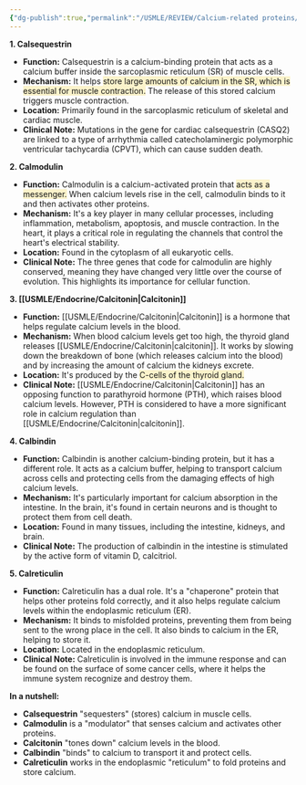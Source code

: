 ```yaml
---
{"dg-publish":true,"permalink":"/USMLE/REVIEW/Calcium-related proteins/"}
---
```


 **1. Calsequestrin** 

 *   **Function:** Calsequestrin is a calcium-binding protein that acts as a calcium buffer inside the sarcoplasmic reticulum (SR) of muscle cells. 
 *   **Mechanism:** It helps <span style="background:rgba(240, 200, 0, 0.2)">store large amounts of calcium in the SR, which is essential for muscle contraction.</span> The release of this stored calcium triggers muscle contraction. 
 *   **Location:** Primarily found in the sarcoplasmic reticulum of skeletal and cardiac muscle. 
 *   **Clinical Note:** Mutations in the gene for cardiac calsequestrin (CASQ2) are linked to a type of arrhythmia called catecholaminergic polymorphic ventricular tachycardia (CPVT), which can cause sudden death. 

 **2. Calmodulin** 

 *   **Function:** Calmodulin is a calcium-activated protein that <span style="background:rgba(240, 200, 0, 0.2)">acts as a messenger.</span> When calcium levels rise in the cell, calmodulin binds to it and then activates other proteins. 
 *   **Mechanism:** It's a key player in many cellular processes, including inflammation, metabolism, apoptosis, and muscle contraction. In the heart, it plays a critical role in regulating the channels that control the heart's electrical stability. 
 *   **Location:** Found in the cytoplasm of all eukaryotic cells. 
 *   **Clinical Note:** The three genes that code for calmodulin are highly conserved, meaning they have changed very little over the course of evolution. This highlights its importance for cellular function. 

 **3. [[USMLE/Endocrine/Calcitonin\|Calcitonin]]** 

 *   **Function:** [[USMLE/Endocrine/Calcitonin\|Calcitonin]] is a hormone that helps regulate calcium levels in the blood. 
 *   **Mechanism:** When blood calcium levels get too high, the thyroid gland releases [[USMLE/Endocrine/Calcitonin\|calcitonin]]. It works by slowing down the breakdown of bone (which releases calcium into the blood) and by increasing the amount of calcium the kidneys excrete. 
 *   **Location:** It's produced by the <span style="background:rgba(240, 200, 0, 0.2)">C-cells of the thyroid gland. </span>
 *   **Clinical Note:** [[USMLE/Endocrine/Calcitonin\|Calcitonin]] has an opposing function to parathyroid hormone (PTH), which raises blood calcium levels. However, PTH is considered to have a more significant role in calcium regulation than [[USMLE/Endocrine/Calcitonin\|calcitonin]]. 

 **4. Calbindin** 

 *   **Function:** Calbindin is another calcium-binding protein, but it has a different role. It acts as a calcium buffer, helping to transport calcium across cells and protecting cells from the damaging effects of high calcium levels. 
 *   **Mechanism:** It's particularly important for calcium absorption in the intestine. In the brain, it's found in certain neurons and is thought to protect them from cell death. 
 *   **Location:** Found in many tissues, including the intestine, kidneys, and brain. 
 *   **Clinical Note:** The production of calbindin in the intestine is stimulated by the active form of vitamin D, calcitriol. 

 **5. Calreticulin** 

 *   **Function:** Calreticulin has a dual role. It's a "chaperone" protein that helps other proteins fold correctly, and it also helps regulate calcium levels within the endoplasmic reticulum (ER). 
 *   **Mechanism:** It binds to misfolded proteins, preventing them from being sent to the wrong place in the cell. It also binds to calcium in the ER, helping to store it. 
 *   **Location:** Located in the endoplasmic reticulum. 
 *   **Clinical Note:** Calreticulin is involved in the immune response and can be found on the surface of some cancer cells, where it helps the immune system recognize and destroy them. 

 **In a nutshell:** 

 *   **Calsequestrin** "sequesters" (stores) calcium in muscle cells. 
 *   **Calmodulin** is a "modulator" that senses calcium and activates other proteins. 
 *   **Calcitonin** "tones down" calcium levels in the blood. 
 *   **Calbindin** "binds" to calcium to transport it and protect cells. 
 *   **Calreticulin** works in the endoplasmic "reticulum" to fold proteins and store calcium.
